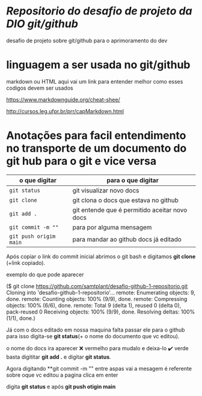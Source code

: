 # *Repositorio do desafio de projeto da DIO git/github*

desafio de projeto sobre git/github para o aprimoramento do dev

# linguagem a ser usada no git/github
markdown ou HTML aqui vai um link para entender melhor como esses codigos devem ser usados

https://www.markdownguide.org/cheat-shee/

http://cursos.leg.ufpr.br/prr/capMarkdown.html

# Anotações para facil entendimento no transporte de um documento do git hub para o git e vice versa

o que digitar         | para o que digitar
----------------------|-------------------
`git status`          | git visualizar novo docs
`git clone`           | git clona o docs que estava no github
`git add .`           | git entende que é permitido aceitar novo docs
`git commit -m ""`       | para por alguma mensagem
`git push origim main`| para mandar ao github docs já editado


 
Após copiar o link do commit inicial abrimos o git bash e digitamos 
**git clone** (+link copiado). 

exemplo do que pode aparecer

($ git clone https://github.com/samtplant/desafio-github-1-repositorio.git
Cloning into 'desafio-github-1-repositorio'...
remote: Enumerating objects: 9, done.
remote: Counting objects: 100% (9/9), done.
remote: Compressing objects: 100% (6/6), done.
remote: Total 9 (delta 1), reused 0 (delta 0), pack-reused 0
Receiving objects: 100% (9/9), done.
Resolving deltas: 100% (1/1), done.)

Já com o docs editado em nossa maquina falta passar ele para o github
para isso digita-se **git status**(+ o nome do documento que vc editou).

o nome do docs ira aparecer 
:x: vermelho para mudalo e deixa-lo
:heavy_check_mark: verde basta digititar **git add .**  e digitar **git status**. 

Agora digitando **git commit -m "" entre aspas vai a mesagem é referente sobre oque vc editou a pagina clica em enter

digita **git status** e após **git push otigin main**